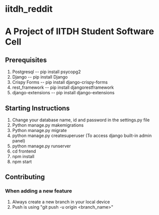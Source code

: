 # iitdh_reddit

# A Project of IITDH Student Software Cell

## Prerequisites

1. Postgresql -- pip install psycopg2
2. Django -- pip install Django
3. Crispy Forms -- pip install django-crispy-forms
4. rest_framework -- pip install djangorestframework
5. django-extensions -- pip install django-extensions

## Starting Instructions

1. Change your database name, id and password in the settings.py file
2. Python manage.py makemigrations
3. Python manage.py migrate
4. python manage.py createsuperuser (To access django built-in admin panel)
5. python manage.py runserver
6. cd frontend
7. npm install
8. npm start

## Contributing

### When adding a new feature

1. Always create a new branch in your local device
2. Push is using "git push -u origin <branch_name>"
